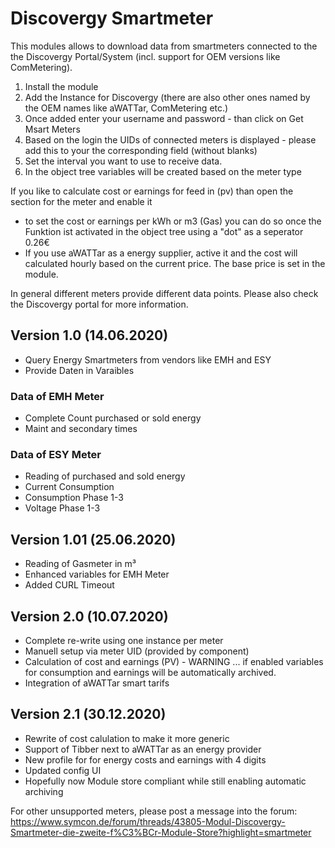 # Discovergy Smartmeter
This modules allows to download data from smartmeters connected to the the Discovergy Portal/System (incl. support for OEM versions like ComMetering).

1. Install the module 
2. Add the Instance for Discovergy (there are also other ones named by the OEM names like aWATTar, ComMetering etc.)
3. Once added enter your username and password - than click on Get Msart Meters
4. Based on the login the UIDs of connected meters is displayed - please add this to your the corresponding field (without blanks)
5. Set the interval you want to use to receive data.
6. In the object tree variables will be created based on the meter type

If you like to calculate cost or earnings for feed in (pv) than open the section for the meter and enable it
* to set the cost or earnings per kWh or m3 (Gas) you can do so once the Funktion ist activated in the object tree using a "dot" as a seperator 0.26€
* If you use aWATTar as a energy supplier, active it and the cost will calculated hourly based on the current price. The base price is set in the module.

In general different meters provide different data points. Please also check the Discovergy portal for more information.
 

## Version 1.0 (14.06.2020)
* Query Energy Smartmeters from vendors like EMH and ESY
* Provide Daten in Varaibles

### Data of EMH Meter
* Complete Count purchased or sold energy
* Maint and secondary times

### Data of ESY Meter
* Reading of purchased and sold energy
* Current Consumption
* Consumption Phase 1-3
* Voltage Phase 1-3

## Version 1.01 (25.06.2020)
* Reading of Gasmeter in m³
* Enhanced variables for EMH Meter
* Added CURL Timeout

## Version 2.0 (10.07.2020)
* Complete re-write using one instance per meter
* Manuell setup via meter UID (provided by component)
* Calculation of cost and earnings (PV) - WARNING ... if enabled variables for consumption and earnings will be automatically archived.
* Integration of aWATTar smart tarifs

## Version 2.1 (30.12.2020)
* Rewrite of cost calulation to make it more generic
* Support of Tibber next to aWATTar as an energy provider
* New profile for for energy costs and earnings with 4 digits
* Updated config UI
* Hopefully now Module store compliant while still enabling automatic archiving

For other unsupported meters, please post a message into the forum: https://www.symcon.de/forum/threads/43805-Modul-Discovergy-Smartmeter-die-zweite-f%C3%BCr-Module-Store?highlight=smartmeter